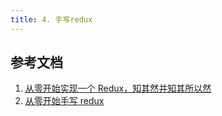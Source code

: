```yaml
---
title: 4. 手写redux
---
```


## 参考文档
1. [从零开始实现一个 Redux，知其然并知其所以然](https://mp.weixin.qq.com/s/zWKZPLpo_7kcNKzZeqH2kg)
2. [从零开始手写 redux](https://mp.weixin.qq.com/s?__biz=MzAxODE2MjM1MA==&mid=2651557150&idx=1&sn=bc7407a19ec5afc8a42d5222845181dd&chksm=80255adfb752d3c90ba6b45cb24f918072f9be22b3c9f8df6db339877267da3cb8eb2a89439b&scene=21)